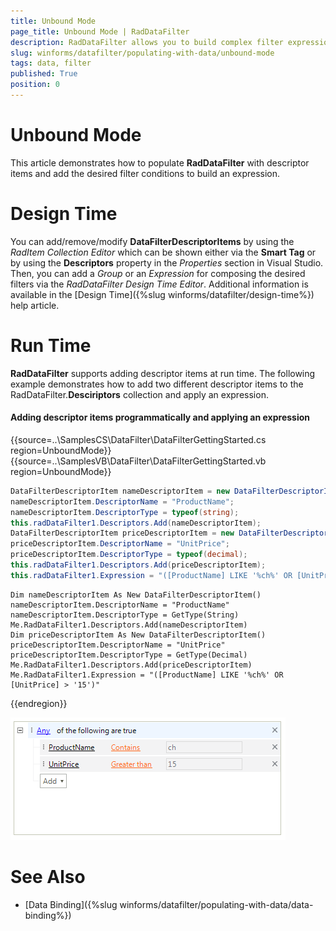 ```yaml
---
title: Unbound Mode
page_title: Unbound Mode | RadDataFilter
description: RadDataFilter allows you to build complex filter expressions based on the data and collection type of the source fields. 
slug: winforms/datafilter/populating-with-data/unbound-mode
tags: data, filter
published: True
position: 0
---
```


# Unbound Mode

This article demonstrates how to populate **RadDataFilter** with descriptor items and add the desired filter conditions to build an expression.

# Design Time
 
You can add/remove/modify **DataFilterDescriptorItems** by using the *RadItem Collection Editor* which can be shown either via the **Smart Tag** or by using the **Descriptors** property in the *Properties* section in Visual Studio. Then, you can add a *Group* or an *Expression* for composing the desired filters via the *RadDataFilter Design Time Editor*. Additional information is available in the [Design Time]({%slug winforms/datafilter/design-time%}) help article.

# Run Time

**RadDataFilter** supports adding descriptor items at run time. The following example demonstrates how to add two different descriptor items to the RadDataFilter.**Desciriptors** collection and apply an expression. 

#### Adding descriptor items programmatically and applying an expression

{{source=..\SamplesCS\DataFilter\DataFilterGettingStarted.cs region=UnboundMode}} 
{{source=..\SamplesVB\DataFilter\DataFilterGettingStarted.vb region=UnboundMode}}
````C#
DataFilterDescriptorItem nameDescriptorItem = new DataFilterDescriptorItem();
nameDescriptorItem.DescriptorName = "ProductName";
nameDescriptorItem.DescriptorType = typeof(string);
this.radDataFilter1.Descriptors.Add(nameDescriptorItem);
DataFilterDescriptorItem priceDescriptorItem = new DataFilterDescriptorItem();
priceDescriptorItem.DescriptorName = "UnitPrice";
priceDescriptorItem.DescriptorType = typeof(decimal);
this.radDataFilter1.Descriptors.Add(priceDescriptorItem);
this.radDataFilter1.Expression = "([ProductName] LIKE '%ch%' OR [UnitPrice] > '15')";

````
````VB.NET
Dim nameDescriptorItem As New DataFilterDescriptorItem()
nameDescriptorItem.DescriptorName = "ProductName"
nameDescriptorItem.DescriptorType = GetType(String)
Me.RadDataFilter1.Descriptors.Add(nameDescriptorItem)
Dim priceDescriptorItem As New DataFilterDescriptorItem()
priceDescriptorItem.DescriptorName = "UnitPrice"
priceDescriptorItem.DescriptorType = GetType(Decimal)
Me.RadDataFilter1.Descriptors.Add(priceDescriptorItem)
Me.RadDataFilter1.Expression = "([ProductName] LIKE '%ch%' OR [UnitPrice] > '15')"

```` 

{{endregion}}


![datafilter-unbound-mode 001](images/datafilter-unbound-mode001.png)

# See Also

* [Data Binding]({%slug winforms/datafilter/populating-with-data/data-binding%})	